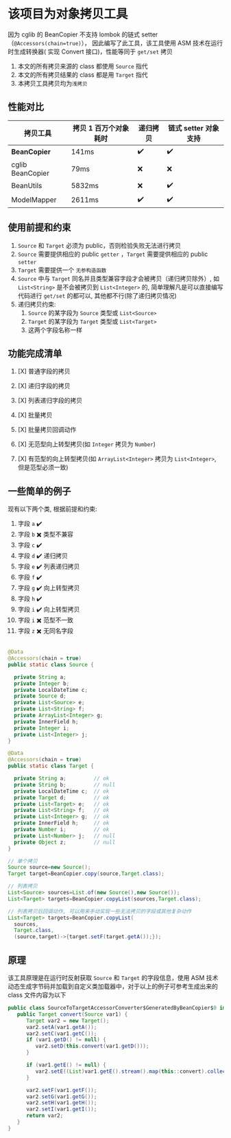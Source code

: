 # 该项目为对象拷贝工具

因为 cglib 的 BeanCopier 不支持 lombok 的链式 setter（`@Accessors(chain=true)`）， 因此编写了此工具，该工具使用 ASM 技术在运行时生成转换器(
实现 Convert 接口)，性能等同于 `get/set` 拷贝

1. 本文的所有拷贝来源的 class 都使用 `Source` 指代
2. 本文的所有拷贝结果的 class 都是用 `Target` 指代
3. 本拷贝工具拷贝均为`浅拷贝`

## 性能对比
| 拷贝工具         | 拷贝 1 百万个对象耗时 | 递归拷贝 | 链式 setter 对象支持 |
| ---------------- | -------- | -------- | -------------------- |
| **BeanCopier**   | 141ms    | ✔️     | ✔️                 |
| cglib BeanCopier | 79ms     | ❌     | ❌                 |
| BeanUtils        | 5832ms   | ❌     | ✔️                 |
| ModelMapper      | 2611ms   | ✔️     | ✔️                 |

## 使用前提和约束

1. `Source` 和 `Target` 必须为 public，否则检验失败无法进行拷贝
2. `Source` 需要提供相应的 public `getter` ，`Target` 需要提供相应的 public `setter`
3. `Target` 需要提供一个 `无参构造函数`
4. `Source` 中与 `Target` 同名并且类型兼容字段才会被拷贝（递归拷贝除外）, 如 `List<String>` 是不会被拷贝到 `List<Integer>` 的,
   简单理解凡是可以直接编写代码进行 `get/set` 的都可以, 其他都不行(除了递归拷贝情况)
5. 递归拷贝约束:
    1. `Source` 的某字段为 `Source` 类型或 `List<Source>`
    2. `Target` 的某字段为 `Target` 类型或 `List<Target>`
    3. 这两个字段名称一样

## 功能完成清单

1. [X] 普通字段的拷贝

2. [X] 递归字段的拷贝

3. [X] 列表递归字段的拷贝

4. [X] 批量拷贝

5. [X] 批量拷贝回调动作

6. [X] 无范型向上转型拷贝(如 `Integer` 拷贝为 `Number`)

7. [X] 有范型的向上转型拷贝(如 `ArrayList<Integer>` 拷贝为 `List<Integer>`, 但是范型必须一致)

## 一些简单的例子

现有以下两个类, 根据前提和约束:

1. 字段 `a` ✔️
2. 字段 `b` ✖️ 类型不兼容
3. 字段 `c` ✔️
4. 字段 `d` ✔️ 递归拷贝
5. 字段 `e` ✔️ 列表递归拷贝
6. 字段 `f` ✔️
7. 字段 `g` ✔️ 向上转型拷贝
7. 字段 `h` ✔️
8. 字段 `i` ✔️ 向上转型拷贝
8. 字段 `i` ✖️ 范型不一致
10. 字段 `z` ✖️ 无同名字段

```java

@Data
@Accessors(chain = true)
public static class Source {

  private String a;
  private Integer b;
  private LocalDateTime c;
  private Source d;
  private List<Source> e;
  private List<String> f;
  private ArrayList<Integer> g;
  private InnerField h;
  private Integer i;
  private List<Integer> j;
}

@Data
@Accessors(chain = true)
public static class Target {

  private String a;         // ok
  private String b;         // null
  private LocalDateTime c;  // ok
  private Target d;         // ok
  private List<Target> e;   // ok
  private List<String> f;   // ok
  private List<Integer> g;  // ok
  private InnerField h;     // ok
  private Number i;         // ok
  private List<Number> j;   // null
  private Object z;         // null
}
```

```java
// 单个拷贝
Source source=new Source();
Target target=BeanCopier.copy(source,Target.class);

// 列表拷贝
List<Source> sources=List.of(new Source(),new Source());
List<Target> targets=BeanCopier.copyList(sources,Target.class);

// 列表拷贝后回调动作, 可以用来手动实现一些无法拷贝的字段或其他复杂动作
List<Target> targets=BeanCopier.copyList(
  sources,
  Target.class,
  (source,target)->{target.setF(target.getA());});
```

## 原理

该工具原理是在运行时反射获取 `Source` 和 `Target` 的字段信息，使用 ASM 技术动态生成字节码并加载到自定义类加载器中，对于以上的例子可参考生成出来的 class 文件内容为以下

```java
public class SourceToTargetAccessorConverter$GeneratedByBeanCopier$0 implements Converter<Source, Target> {
   public Target convert(Source var1) {
      Target var2 = new Target();
      var2.setA(var1.getA());
      var2.setC(var1.getC());
      if (var1.getD() != null) {
         var2.setD(this.convert(var1.getD()));
      }

      if (var1.getE() != null) {
         var2.setE((List)var1.getE().stream().map(this::convert).collect(Collectors.toList()));
      }

      var2.setF(var1.getF());
      var2.setG(var1.getG());
      var2.setH(var1.getH());
      var2.setI(var1.getI());
      return var2;
   }
}
```

